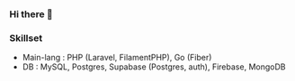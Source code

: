 ### Hi there 👋

### Skillset

- Main-lang : PHP (Laravel, FilamentPHP), Go (Fiber)
- DB : MySQL, Postgres, Supabase (Postgres, auth), Firebase, MongoDB
